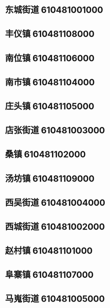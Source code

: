 # 东城街道 610481001000
# 丰仪镇 610481108000
# 南位镇 610481106000
# 南市镇 610481104000
# 庄头镇 610481105000
# 店张街道 610481003000
# 桑镇 610481102000
# 汤坊镇 610481109000
# 西吴街道 610481004000
# 西城街道 610481002000
# 赵村镇 610481101000
# 阜寨镇 610481107000
# 马嵬街道 610481005000
